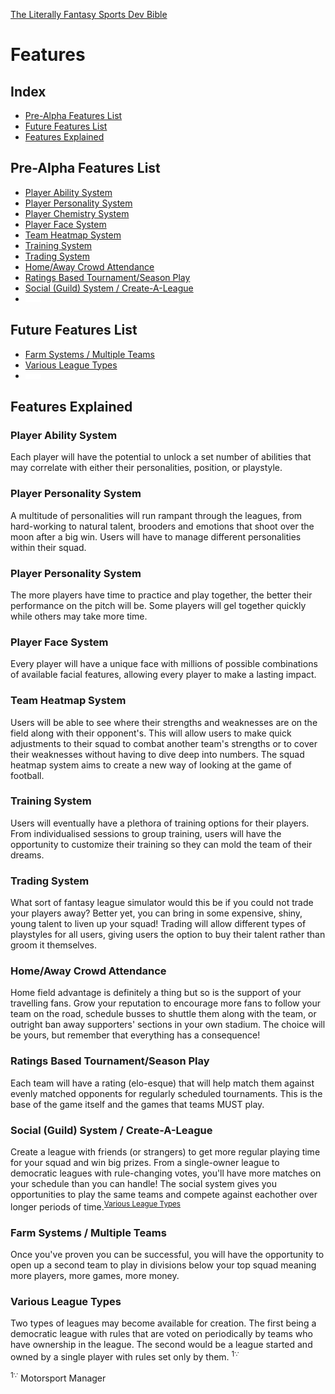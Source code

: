 [The Literally Fantasy Sports Dev
Bible](https://github.com/mharr171/The-Literally-Fantasy-Sports-Dev-Bible)
# Features

## Index

+ [Pre-Alpha Features List](#pre-alpha-features-list)
+ [Future Features List](#future-features-list)
+ [Features Explained](#features-explained)

## Pre-Alpha Features List

+ [Player Ability System](#player-trait-system)
+ [Player Personality System](#player-personality-system)
+ [Player Chemistry System](#player-chemistry-system)
+ [Player Face System](#player-face-system)
+ [Team Heatmap System](#team-heatmap-system)
+ [Training System](#training-system)
+ [Trading System](#trading-system)
+ [Home/Away Crowd Attendance](#homeaway-crowd-attendance)
+ [Ratings Based Tournament/Season Play](#ratings-based-tournamentseason-play)
+ [Social (Guild) System / Create-A-League](#social-guild-system--create-a-league)
+ ![...](../resources/ellipsis.gif)

## Future Features List

+ [Farm Systems / Multiple Teams](#farm-systems--multiple-teams)
+ [Various League Types](#various-league-types)
+ ![...](../resources/ellipsis.gif)

## Features Explained

### Player Ability System

Each player will have the potential to unlock a set number of abilities that may correlate with either their personalities, position, or playstyle.

### Player Personality System

A multitude of personalities will run rampant through the leagues, from hard-working to natural talent, brooders and emotions that shoot over the moon after a big win. Users will have to manage different personalities within their squad.

### Player Personality System

The more players have time to practice and play together, the better their performance on the pitch will be. Some players will gel together quickly while others may take more time.

### Player Face System

Every player will have a unique face with millions of possible combinations of available facial features, allowing every player to make a lasting impact.

### Team Heatmap System

Users will be able to see where their strengths and weaknesses are on the field along with their opponent's. This will allow users to make quick adjustments to their squad to combat another team's strengths or to cover their weaknesses without having to dive deep into numbers. The squad heatmap system aims to create a new way of looking at the game of football.

### Training System

Users will eventually have a plethora of training options for their players. From individualised sessions to group training, users will have the opportunity to customize their training so they can mold the team of their dreams.

### Trading System

What sort of fantasy league simulator would this be if you could not trade your players away? Better yet, you can bring in some expensive, shiny, young talent to liven up your squad! Trading will allow different types of playstyles for all users, giving users the option to buy their talent rather than groom it themselves.

### Home/Away Crowd Attendance

Home field advantage is definitely a thing but so is the support of your travelling fans. Grow your reputation to encourage more fans to follow your team on the road, schedule busses to shuttle them along with the team, or outright ban away supporters' sections in your own stadium. The choice will be yours, but remember that everything has a consequence!

### Ratings Based Tournament/Season Play

Each team will have a rating (elo-esque) that will help match them against evenly matched opponents for regularly scheduled tournaments. This is the base of the game itself and the games that teams MUST play.

### Social (Guild) System / Create-A-League

Create a league with friends (or strangers) to get more regular playing time for your squad and win big prizes. From a single-owner league to democratic leagues with rule-changing votes, you'll have more matches on your schedule than you can handle! The social system gives you opportunities to play the same teams and compete against eachother over longer periods of time.<sup>[Various League Types](#various-league-types)</sup>


### Farm Systems / Multiple Teams

Once you've proven you can be successful, you will have the opportunity to open up a second team to play in divisions below your top squad meaning more players, more games, more money.


### Various League Types

Two types of leagues may become available for creation. The first being a democratic league with rules that are voted on periodically by teams who have ownership in the league. The second would be a league started and owned by a single player with rules set only by them. <sup>1∵</sup>

<sup>1∵</sup> Motorsport Manager
